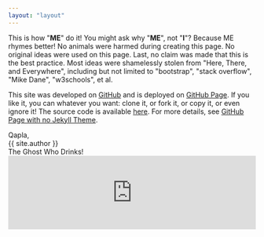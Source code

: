 ```yaml
---
layout: "layout"
---
```


This is how "<b>ME</b>" do it!
You might ask why "<b>ME</b>", not "<b>I</b>"?
Because ME rhymes better!
No animals were harmed during creating this page.
No original ideas were used on this page.
Last, no claim was made that this is the best practice.
Most ideas were shamelessly stolen from "Here, There, and Everywhere",
including but not limited to "bootstrap", "stack overflow", "Mike Dane",
"w3schools", et al.

This site was developed on [GitHub](https://github.com/) 
and is deployed on [GitHub Page](https://pages.github.com/).
If you like it, you can whatever you want: clone it, or fork it, or copy it, or even ignore it!
The source code is available [here](https://github.com/ThisIsHowMeDoIt/doit/tree/master/assets).
For more details, see [GitHub Page with no Jekyll Theme](001.md).

<div class="youtube">
  <div class="youtube yinfo">
    Qapla,<br>{{ site.author }}<br>The Ghost Who Drinks!
  </div>
  <div class="youtube yvideo">
    <iframe src="https://www.youtube.com/embed/jEoM3qan9Gs" width="100%"
    frameborder="0" allowfullscreen></iframe>
  </div>
</div>


